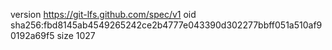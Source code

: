 version https://git-lfs.github.com/spec/v1
oid sha256:fbd8145ab4549265242ce2b4777e043390d302277bbff051a510af90192a69f5
size 1027
